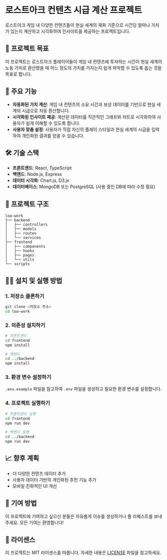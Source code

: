# 로스트아크 컨텐츠 시급 계산 프로젝트

로스트아크 게임 내 다양한 컨텐츠들이 현실 세계의 재화 기준으로 시간당 얼마나 가치가 있는지 계산하고 시각화하여 인사이트를 제공하는 프로젝트입니다.

## 📌 프로젝트 목표

이 프로젝트는 로스트아크 플레이어들이 게임 내 컨텐츠에 투자하는 시간이 현실 세계의 노동 가치로 환산했을 때 어느 정도의 가치를 가지는지 쉽게 파악할 수 있도록 돕는 것을 목표로 합니다.

## 🚀 주요 기능

- **자동화된 가치 계산**: 게임 내 컨텐츠의 소요 시간과 보상 데이터를 기반으로 현실 세계의 시급으로 자동 환산합니다.
- **시각화된 인사이트 제공**: 계산된 데이터를 직관적인 그래프와 차트로 시각화하여 사용자가 쉽게 이해할 수 있도록 합니다.
- **사용자 맞춤 설정**: 사용자가 직접 자신의 플레이 스타일과 현실 세계의 시급을 입력하여 개인화된 결과를 얻을 수 있습니다.

## 🛠️ 기술 스택

- **프론트엔드**: React, TypeScript
- **백엔드**: Node.js, Express
- **데이터 시각화**: Chart.js, D3.js
- **데이터베이스**: MongoDB 또는 PostgreSQL (사용 중인 DB에 따라 수정 필요)

## 📂 프로젝트 구조

```
loa-work
├── backend
│   ├── controllers
│   ├── models
│   ├── routes
│   └── services
├── frontend
│   ├── components
│   ├── hooks
│   ├── pages
│   └── utils
└── scripts
```

## 🧑‍💻 설치 및 실행 방법

### 1. 저장소 클론하기

```bash
git clone <저장소 주소>
cd loa-work
```

### 2. 의존성 설치하기

```bash
# 프론트엔드
cd frontend
npm install

# 백엔드
cd ../backend
npm install
```

### 3. 환경 변수 설정하기

`.env.example` 파일을 참고하여 `.env` 파일을 생성하고 필요한 환경 변수를 설정합니다.

### 4. 프로젝트 실행하기

```bash
# 프론트엔드 실행
cd frontend
npm run dev

# 백엔드 실행
cd ../backend
npm run dev
```

## 📈 향후 계획

- 더 다양한 컨텐츠 데이터 추가
- 사용자 데이터 기반의 개인화된 추천 기능 추가
- 모바일 친화적인 UI 개선

## 🤝 기여 방법

이 프로젝트에 기여하고 싶으신 분들은 자유롭게 이슈를 생성하거나 풀 리퀘스트를 보내주세요. 모든 기여는 환영합니다!

## 📄 라이센스

이 프로젝트는 MIT 라이센스를 따릅니다. 자세한 내용은 [LICENSE](LICENSE) 파일을 참고하세요.
